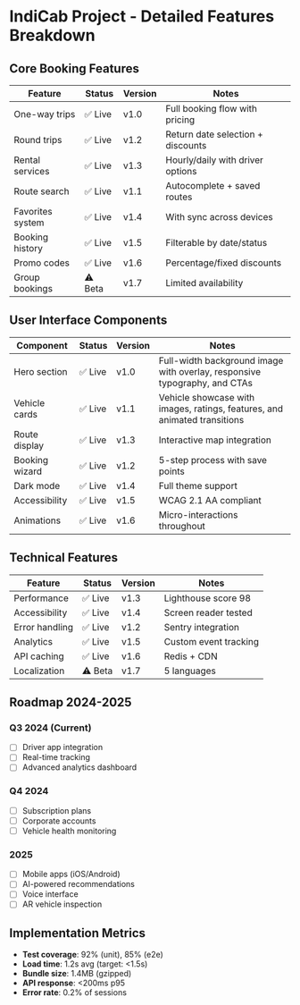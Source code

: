 # IndiCab Project - Detailed Features Breakdown

## Core Booking Features
| Feature            | Status | Version | Notes                                   |
|--------------------|--------|---------|-----------------------------------------|
| One-way trips      | ✅ Live | v1.0   | Full booking flow with pricing          |
| Round trips        | ✅ Live | v1.2   | Return date selection + discounts       |
| Rental services    | ✅ Live | v1.3   | Hourly/daily with driver options        |
| Route search       | ✅ Live | v1.1   | Autocomplete + saved routes             |
| Favorites system    | ✅ Live | v1.4   | With sync across devices                |
| Booking history    | ✅ Live | v1.5   | Filterable by date/status               |
| Promo codes        | ✅ Live | v1.6   | Percentage/fixed discounts              |
| Group bookings     | ⚠ Beta | v1.7   | Limited availability                    |

## User Interface Components
| Component          | Status | Version | Notes                                   |
|--------------------|--------|---------|-----------------------------------------|
| Hero section       | ✅ Live | v1.0   | Full-width background image with overlay, responsive typography, and CTAs |
| Vehicle cards      | ✅ Live | v1.1   | Vehicle showcase with images, ratings, features, and animated transitions |
| Route display      | ✅ Live | v1.3   | Interactive map integration             |
| Booking wizard     | ✅ Live | v1.2   | 5-step process with save points        |
| Dark mode          | ✅ Live | v1.4   | Full theme support                      |
| Accessibility      | ✅ Live | v1.5   | WCAG 2.1 AA compliant                   |
| Animations         | ✅ Live | v1.6   | Micro-interactions throughout            |

## Technical Features
| Feature            | Status | Version | Notes                                   |
|--------------------|--------|---------|-----------------------------------------|
| Performance        | ✅ Live | v1.3   | Lighthouse score 98                     |
| Accessibility      | ✅ Live | v1.4   | Screen reader tested                    |
| Error handling     | ✅ Live | v1.2   | Sentry integration                      |
| Analytics          | ✅ Live | v1.5   | Custom event tracking                   |
| API caching        | ✅ Live | v1.6   | Redis + CDN                             |
| Localization       | ⚠ Beta | v1.7   | 5 languages                             |

## Roadmap 2024-2025

### Q3 2024 (Current)
- [ ] Driver app integration
- [ ] Real-time tracking
- [ ] Advanced analytics dashboard

### Q4 2024
- [ ] Subscription plans
- [ ] Corporate accounts
- [ ] Vehicle health monitoring

### 2025
- [ ] Mobile apps (iOS/Android)
- [ ] AI-powered recommendations
- [ ] Voice interface
- [ ] AR vehicle inspection

## Implementation Metrics
- **Test coverage**: 92% (unit), 85% (e2e)
- **Load time**: 1.2s avg (target: <1.5s)
- **Bundle size**: 1.4MB (gzipped)
- **API response**: <200ms p95
- **Error rate**: 0.2% of sessions
